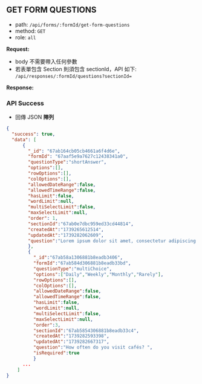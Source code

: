 ## GET FORM QUESTIONS

- path: `/api/forms/:formId/get-form-questions`
- method: `GET`
- role: `all`

**Request:**

- body 不需要帶入任何參數
- 若表單包含 Section 則須包含 sectionId，API 如下: `/api/responses/:formId/questions?sectionId=`

**Response:**

### API Success

- 回傳 JSON **陣列**

```json
{
  "success": true,
  "data": [
      {
        "_id": "67ab164cb05cb4661a6f4d6e",
        "formId": "67aaf5e9a7627c12438341a0",
        "questionType":"shortAnswer",
        "options":[],
        "rowOptions":[],
        "colOptions":[],
        "allowedDateRange":false,
        "allowedTimeRange":false,
        "hasLimit":false,
        "wordLimit":null,
        "multiSelectLimit":false,
        "maxSelectLimit":null,
        "order": 1,
        "sectionId":"67ab0e7dbc959ed33cd44814",
        "createdAt":"1739265612514",
        "updatedAt":"1739282062609",
        "question":"Lorem ipsum dolor sit amet, consectetur adipiscing elit. Ut odio justo, pellentesque ac sodales sit amet, malesuada at urna. Ut.","isRequired":true
        },
        {
          "_id":"67ab58a1306881b8eadb3406",
          "formId":"67ab584d306881b8eadb33bd",
          "questionType":"multiChoice",
          "options":["Daily","Weekly","Monthly","Rarely"],
          "rowOptions":[],
          "colOptions":[],
          "allowedDateRange":false,
          "allowedTimeRange":false,
          "hasLimit":false,
          "wordLimit":null,
          "multiSelectLimit":false,
          "maxSelectLimit":null,
          "order":3,
          "sectionId":"67ab5854306881b8eadb33c4",
          "createdAt":"1739282593398",
          "updatedAt":"1739282667317",
          "question":"How often do you visit cafés? ",
          "isRequired":true
          }
      ...
    ]
}
```
